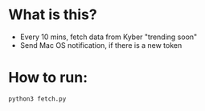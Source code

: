 # What is this?

- Every 10 mins, fetch data from Kyber "trending soon"
- Send Mac OS notification, if there is a new token

# How to run:

```py
python3 fetch.py
```

